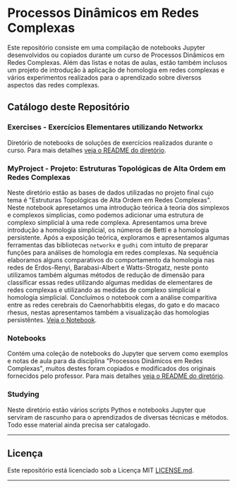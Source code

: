 # Processos Dinâmicos em Redes Complexas

Este repositório consiste em uma compilação de notebooks Jupyter desenvolvidos ou copiados durante um curso de Processos Dinâmicos em Redes Complexas. Além das listas e notas de aulas, estão também inclusos um projeto de introdução à aplicação de homologia em redes complexas e vários experimentos realizados para o aprendizado sobre diversos aspectos das redes complexas.

## Catálogo deste Repositório

### Exercises - Exercícios Elementares utilizando Networkx

Diretório de notebooks de soluções de exercícios realizados durante o curso. Para mais detalhes [veja o README do diretório](./Exercises/README.md).

### MyProject - Projeto: Estruturas Topológicas de Alta Ordem em Redes Complexas

Neste diretório estão as bases de dados utilizadas no projeto final cujo tema é "Estruturas Topológicas de Alta Ordem em Redes Complexas". Neste notebook apresetamos uma introdução teórica à teoria dos simplexos e complexos simplicias, como podemos adicionar uma estrutura de complexo simplicial à uma rede complexa. Apresentamos uma breve introdução a homologia simplicial, os números de Betti e a homologia persistente. Após a exposição teórica, exploramos e apresentamos algumas ferramentas das bibliotecas `networkx` e `gudhi` com intuito de preparar funções para análises de homologia em redes complexas. Na sequência elaboramos alguns comparativos do comportamento da homologia nas redes de Erdos-Renyi, Barabasi-Albert e Watts-Strogatz, neste ponto utilizamos também algumas métodos de redução de dimensão para classificar essas redes utilizando algumas medidas de elementares de redes complexas e utilizando as medidas de complexo simplicial e homologia simplicial. Concluímos o notebook com a análise comparitiva entre as redes cerebrais do Caenorhabbitis elegas, do gato e do macaco rhesus, nestas apresentamos também a visualização das homologias persistêntes. [Veja o Notebook](./MyProject/complex-simplicial-network.ipynb).

### Notebooks

Contém uma coleção de notebooks do Jupyter que servem como exemplos e notas de aula para da disciplina "Processos Dinâmicos em Redes Complexas", muitos destes foram copiados e modificados dos originais fornecidos pelo professor. Para mais detalhes [veja o README do diretório](./Notebooks/README.md).

### Studying

Neste diretório estão vários scripts Pythos e notebooks Jupyter que serviram de rascunho para o aprendizados de diversas técnicas e métodos. Todo esse material ainda precisa ser catalogado.


---


## Licença

Este repositório está licenciado sob a Licença MIT [LICENSE.md](LICENSE).


---